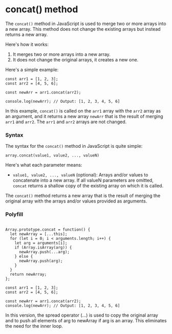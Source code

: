 # concat() method

The `concat()` method in JavaScript is used to merge two or more arrays into a new array. This method does not change the existing arrays but instead returns a new array.

Here's how it works:

1. It merges two or more arrays into a new array.
2. It does not change the original arrays, it creates a new one.

Here's a simple example:

```
const arr1 = [1, 2, 3];
const arr2 = [4, 5, 6];

const newArr = arr1.concat(arr2);

console.log(newArr); // Output: [1, 2, 3, 4, 5, 6]
```

In this example, `concat()` is called on the `arr1` array with the `arr2` array as an argument, and it returns a new array `newArr` that is the result of merging `arr1` and `arr2`. The `arr1` and `arr2` arrays are not changed.

### Syntax

The syntax for the `concat()` method in JavaScript is quite simple:

```
array.concat(value1, value2, ..., valueN)
```

Here's what each parameter means:

- `value1, value2, ..., valueN` (optional): Arrays and/or values to concatenate into a new array. If all valueN parameters are omitted, `concat` returns a shallow copy of the existing array on which it is called.

The `concat()` method returns a new array that is the result of merging the original array with the arrays and/or values provided as arguments.

### Polyfill

```

Array.prototype.concat = function() {
  let newArray = [...this];
  for (let i = 0; i < arguments.length; i++) {
    let arg = arguments[i];
    if (Array.isArray(arg)) {
      newArray.push(...arg);
    } else {
      newArray.push(arg);
    }
  }
  return newArray;
};

const arr1 = [1, 2, 3];
const arr2 = [4, 5, 6];

const newArr = arr1.concat(arr2);
console.log(newArr); // Output: [1, 2, 3, 4, 5, 6]
```

In this version, the spread operator (...) is used to copy the original array and to push all elements of arg to newArray if arg is an array. This eliminates the need for the inner loop.

